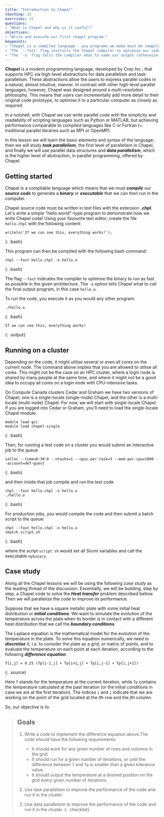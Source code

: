 ```yaml
---
title: "Introduction to Chapel"
teaching: 15 
exercises: 15 
questions:
- "What is Chapel and why is it useful?"
objectives:
- "Write and execute our first chapel program."
keypoints:
- "Chapel is a compiled language - any programs we make must be compiled with `chpl`."
- "The `--fast` flag instructs the Chapel compiler to optimise our code."
- "The `-o` flag tells the compiler what to name our output (otherwise it gets named `a.out`)"
---
```


**_Chapel_** is a modern programming language, developed by _Cray Inc._, that
supports HPC via high-level abstractions for data parallelism and task
parallelism. These abstractions allow the users to express parallel codes in a
natural, almost intuitive, manner. In contrast with other high-level parallel
languages, however, Chapel was designed around a _multi-resolution_ philosophy.
This means that users can incrementally add more detail to their original code
prototype, to optimise it to a particular computer as closely as required.

In a nutshell, with Chapel we can write parallel code with the simplicity and
readability of scripting languages such as Python or MATLAB, but achieving
performance comparable to compiled languages like C or Fortran (+ traditional
parallel libraries such as MPI or OpenMP).

In this lesson we will learn the basic elements and syntax of the language;
then we will study **_task parallelism_**, the first level of parallelism in
Chapel, and finally we will use parallel data structures and **_data
parallelism_**, which is the higher level of abstraction, in parallel
programming, offered by Chapel.

## Getting started

Chapel is a compilable language which means that we must **_compile_** our
**_source code_** to generate a **_binary_** or **_executable_** that we can
then run in the computer.

Chapel source code must be written in text files with the extension
**_.chpl_**. Let's write a simple "hello world"-type program to demonstrate how
we write Chapel code! Using your favourite text editor, create the file
`hello.chpl` with the following content:

```
writeln('If we can see this, everything works!');
```
{: .bash}

This program can then be compiled with the following bash command:

~~~
chpl --fast hello.chpl -o hello.o
~~~
{: .bash}

The flag `--fast` indicates the compiler to optimise the binary to run as fast
as possible in the given architecture. The `-o` option tells Chapel what to
call the final output program, in this case `hello.o`.

To run the code, you execute it as you would any other program:

~~~
./hello.o
~~~
{: .bash}
```
If we can see this, everything works!
```
{: .output}

## Running on a cluster

Depending on the code, it might utilise several or even all cores on the
current node. The command above implies that you are allowed to utilise all
cores. This might not be the case on an HPC cluster, where a login node is
shared by many people at the same time, and where it might not be a good idea
to occupy all cores on a login node with CPU-intensive tasks.

On Compute Canada clusters Cedar and Graham we have two versions of Chapel, one
is a single-locale (single-node) Chapel, and the other is a multi-locale
(multi-node) Chapel. For now, we will start with single-locale Chapel. If you
are logged into Cedar or Graham, you'll need to load the single-locale Chapel
module:

~~~
module load gcc
module load chapel-single
~~~
{: .bash}

Then, for running a test code on a cluster you would submit an interactive job
to the queue

~~~
salloc --time=0:30:0 --ntasks=1 --cpus-per-task=3 --mem-per-cpu=1000 --account=def-guest
~~~
{: .bash}

and then inside that job compile and run the test code

~~~
chpl --fast hello.chpl -o hello.o
./hello.o
~~~
{: .bash}

For production jobs, you would compile the code and then submit a batch script
to the queue:

~~~
chpl --fast hello.chpl -o hello.o
sbatch script.sh
~~~
{: .bash}

where the script `script.sh` would set all Slurm variables and call the
executable `mybinary`.

## Case study

Along all the Chapel lessons we will be using the following _case study_ as the
leading thread of the discussion. Essentially, we will be building, step by
step, a Chapel code to solve the **_Heat transfer_** problem described bellow.
Then we will parallelize the code to improve its performance.

Suppose that we have a square metallic plate with some initial heat
distribution or **_initial conditions_**. We want to simulate the evolution of
the temperature across the plate when its border is in contact with a different
heat distribution that we call the **_boundary conditions_**.

The Laplace equation is the mathematical model for the evolution of the
temperature in the plate. To solve this equation numerically, we need to
**_discretise_** it, i.e. to consider the plate as a grid, or matrix of points,
and to evaluate the temperature on each point at each iteration, according to
the following **_difference equation_**:

```
T[i,j] = 0.25 (Tp[i-1,j] + Tp[i+1,j] + Tp[i,j-1] + Tp[i,j+1])
```
{: .source}

Here `T` stands for the temperature at the current iteration, while `Tp`
contains the temperature calculated at the past iteration (or the initial
conditions in case we are at the first iteration). The indices `i` and `j`
indicate that we are working on the point of the grid located at the *i*th row
and the *j*th column.

So, our objective is to:

> ## Goals
> 1. Write a code to implement the difference equation above.The code should
>    have the following requirements:
>
>    * It should work for any given number of rows and columns in the grid.
>    * It should run for a given number of iterations, or until the difference
>      between `T` and `Tp` is smaller than a given tolerance value.
>    * It should output the temperature at a desired position on the grid every
>      given number of iterations.
>
> 2. Use task parallelism to improve the performance of the code and run it in
>    the cluster
> 3. Use data parallelism to improve the performance of the code and run it in
>    the cluster.
{: .checklist}
